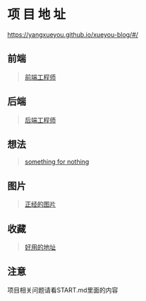 # 项 目 地 址

https://yangxueyou.github.io/xueyou-blog/#/

## 前端

> [前端工程师](/beforeInterview/1.md)

## 后端

> [后端工程师](/afterInterview/1.md)

## 想法

> [something for nothing](/crazyIdea/1.md)

## 图片

> [正经的图片](/image/1.md)

## 收藏

> [好用的地址](/favorites/1.md)

## 注意

项目相关问题请看START.md里面的内容